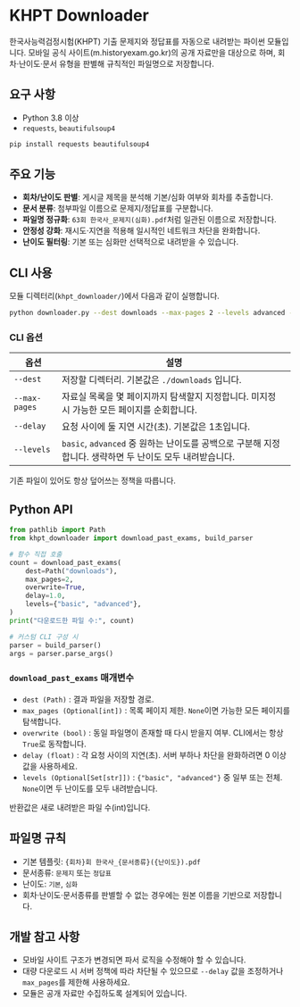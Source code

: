 # KHPT Downloader

한국사능력검정시험(KHPT) 기출 문제지와 정답표를 자동으로 내려받는 파이썬 모듈입니다. 모바일 공식 사이트(m.historyexam.go.kr)의 공개 자료만을 대상으로 하며, 회차·난이도·문서 유형을 판별해 규칙적인 파일명으로 저장합니다.

## 요구 사항

- Python 3.8 이상
- `requests`, `beautifulsoup4`

```bash
pip install requests beautifulsoup4
```

## 주요 기능

- **회차/난이도 판별**: 게시글 제목을 분석해 기본/심화 여부와 회차를 추출합니다.
- **문서 분류**: 첨부파일 이름으로 문제지/정답표를 구분합니다.
- **파일명 정규화**: `63회 한국사_문제지(심화).pdf`처럼 일관된 이름으로 저장합니다.
- **안정성 강화**: 재시도·지연을 적용해 일시적인 네트워크 차단을 완화합니다.
- **난이도 필터링**: 기본 또는 심화만 선택적으로 내려받을 수 있습니다.

## CLI 사용

모듈 디렉터리(`khpt_downloader/`)에서 다음과 같이 실행합니다.

```bash
python downloader.py --dest downloads --max-pages 2 --levels advanced --delay 1.5
```

### CLI 옵션

| 옵션 | 설명 |
| --- | --- |
| `--dest` | 저장할 디렉터리. 기본값은 `./downloads` 입니다. |
| `--max-pages` | 자료실 목록을 몇 페이지까지 탐색할지 지정합니다. 미지정 시 가능한 모든 페이지를 순회합니다. |
| `--delay` | 요청 사이에 둘 지연 시간(초). 기본값은 1초입니다. |
| `--levels` | `basic`, `advanced` 중 원하는 난이도를 공백으로 구분해 지정합니다. 생략하면 두 난이도 모두 내려받습니다. |

기존 파일이 있어도 항상 덮어쓰는 정책을 따릅니다.

## Python API

```python
from pathlib import Path
from khpt_downloader import download_past_exams, build_parser

# 함수 직접 호출
count = download_past_exams(
    dest=Path("downloads"),
    max_pages=2,
    overwrite=True,
    delay=1.0,
    levels={"basic", "advanced"},
)
print("다운로드한 파일 수:", count)

# 커스텀 CLI 구성 시
parser = build_parser()
args = parser.parse_args()
```

### `download_past_exams` 매개변수

- `dest (Path)` : 결과 파일을 저장할 경로.
- `max_pages (Optional[int])` : 목록 페이지 제한. `None`이면 가능한 모든 페이지를 탐색합니다.
- `overwrite (bool)` : 동일 파일명이 존재할 때 다시 받을지 여부. CLI에서는 항상 `True`로 동작합니다.
- `delay (float)` : 각 요청 사이의 지연(초). 서버 부하나 차단을 완화하려면 0 이상 값을 사용하세요.
- `levels (Optional[Set[str]])` : `{"basic", "advanced"}` 중 일부 또는 전체. `None`이면 두 난이도를 모두 내려받습니다.

반환값은 새로 내려받은 파일 수(int)입니다.

## 파일명 규칙

- 기본 템플릿: `{회차}회 한국사_{문서종류}({난이도}).pdf`
- 문서종류: `문제지` 또는 `정답표`
- 난이도: `기본`, `심화`
- 회차·난이도·문서종류를 판별할 수 없는 경우에는 원본 이름을 기반으로 저장합니다.

## 개발 참고 사항

- 모바일 사이트 구조가 변경되면 파서 로직을 수정해야 할 수 있습니다.
- 대량 다운로드 시 서버 정책에 따라 차단될 수 있으므로 `--delay` 값을 조정하거나 `max_pages`를 제한해 사용하세요.
- 모듈은 공개 자료만 수집하도록 설계되어 있습니다.